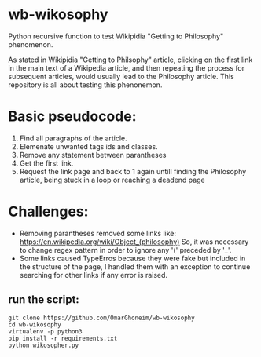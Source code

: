 # wb-wikosophy
Python recursive function to test Wikipidia "Getting to Philosophy" phenomenon.

As stated in Wikipidia "Getting to Philsophy" article, clicking on the first link in the main text of a Wikipedia article, 
and then repeating the process for subsequent articles, would usually lead to the Philosophy article.
This repository is all about testing this phenonemon.

# Basic pseudocode:
1. Find all paragraphs of the article.
2. Elemenate unwanted tags ids and classes.
3. Remove any statement between parantheses
4. Get the first link.
5. Request the link page and back to 1 again untill finding the Philosophy article, being stuck in a loop or reaching a deadend page

# Challenges:
- Removing parantheses removed some links like:
  https://en.wikipedia.org/wiki/Object_(philosophy)
  So, it was necessary to change regex pattern in order to ignore any '(' preceded by '_'.
- Some links caused TypeErros because they were fake but included in the structure of the page,
  I handled them with an exception to continue searching for other links if any error is raised.

## run the script: 
```
git clone https://github.com/OmarGhoneim/wb-wikosophy
cd wb-wikosophy
virtualenv -p python3
pip install -r requirements.txt
python wikosopher.py
```
